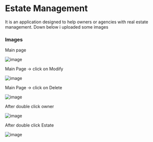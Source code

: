 # Estate Management
It is an application designed to help owners or agencies with real estate management.
 Down below i uploaded some images

### Images

Main page

![image](https://user-images.githubusercontent.com/47449570/160069176-5bcc9c2a-4fd7-4f78-ac9d-726ad61841bb.png#gh-dark-mode-only)

Main Page -> click on Modify

![image](https://user-images.githubusercontent.com/47449570/160069132-49028191-c190-4248-a24f-1c69c49df0f3.png)

Main Page -> click on Delete

![image](https://user-images.githubusercontent.com/47449570/160069017-19498ed0-e9c7-4e1e-8a8e-481672bc2713.png)


After double click owner

![image](https://user-images.githubusercontent.com/47449570/160069221-e5c88588-32c1-44bf-a17e-443bf6ff23a6.png)


After double click Estate

![image](https://user-images.githubusercontent.com/47449570/160069263-1336fa64-0699-4b92-8949-f481b38a8797.png)










